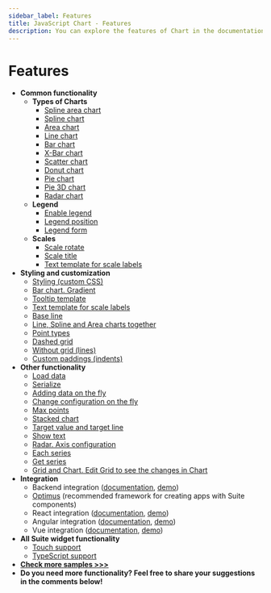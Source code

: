 ```yaml
---
sidebar_label: Features
title: JavaScript Chart - Features 
description: You can explore the features of Chart in the documentation of the DHTMLX JavaScript UI library. Browse developer guides and API reference, try out code examples and live demos, and download a free 30-day evaluation version of DHTMLX Suite 7.
---
```


# Features

- **Common functionality**
  - **Types of Сharts**
    - [Spline area chart](https://snippet.dhtmlx.com/bo82km4n)
    - [Spline chart](https://snippet.dhtmlx.com/2wvmdm0y)
    - [Area chart](https://snippet.dhtmlx.com/nv6t6lvm)
    - [Line chart](https://snippet.dhtmlx.com/t881qcim)
    - [Bar chart](https://snippet.dhtmlx.com/id9nbujd)
    - [X-Bar chart](https://snippet.dhtmlx.com/qz80yw84)
    - [Scatter chart](https://snippet.dhtmlx.com/pkczfmpu)
    - [Donut chart](https://snippet.dhtmlx.com/lobb80ig)
    - [Pie chart](https://snippet.dhtmlx.com/jfbet749)
    - [Pie 3D chart](https://snippet.dhtmlx.com/xfce9pys)
    - [Radar chart](https://snippet.dhtmlx.com/6otf4h0t)
  - **Legend**
    - [Enable legend](https://snippet.dhtmlx.com/00ei3q23)
    - [Legend position](https://snippet.dhtmlx.com/pgqf1yxj)
    - [Legend form](https://snippet.dhtmlx.com/n8wsfv5n)
  - **Scales**
    - [Scale rotate](https://snippet.dhtmlx.com/iw00fgl5)
    - [Scale title](https://snippet.dhtmlx.com/5ir00fer)
    - [Text template for scale labels](https://snippet.dhtmlx.com/nhm3438n)
- **Styling and customization**
  - [Styling (custom CSS)](https://snippet.dhtmlx.com/p82iew5s)
  - [Bar chart. Gradient](https://snippet.dhtmlx.com/j3duyn2q)
  - [Tooltip template](https://snippet.dhtmlx.com/mbz7dkku)
  - [Text template for scale labels](https://snippet.dhtmlx.com/nhm3438n)
  - [Base line](https://snippet.dhtmlx.com/6tls4qhf)
  - [Line, Spline and Area charts together](https://snippet.dhtmlx.com/eti3i33o)
  - [Point types](https://snippet.dhtmlx.com/cbj54wwu)
  - [Dashed grid](https://snippet.dhtmlx.com/gnj1xc3r)
  - [Without grid (lines)](https://snippet.dhtmlx.com/leqdx9qr)
  - [Custom paddings (indents)](https://snippet.dhtmlx.com/74onr5q1)
- **Other functionality**
  - [Load data](https://snippet.dhtmlx.com/qah8exx2)
  - [Serialize](https://snippet.dhtmlx.com/rqvvpopp)
  - [Adding data on the fly](https://snippet.dhtmlx.com/dpz4w5nr)
  - [Change configuration on the fly](https://snippet.dhtmlx.com/7umj531n)
  - [Max points](https://snippet.dhtmlx.com/6917eudu)
  - [Stacked chart](https://snippet.dhtmlx.com/ilew1ds4)
  - [Target value and target line](https://snippet.dhtmlx.com/28y4x1zd)
  - [Show text](https://snippet.dhtmlx.com/o7ke2f1s)
  - [Radar. Axis configuration](https://snippet.dhtmlx.com/yksfvhhl)
  - [Each series](https://snippet.dhtmlx.com/4kbj4lmw)
  - [Get series](https://snippet.dhtmlx.com/9jtscd9q)
  - [Grid and Chart. Edit Grid to see the changes in Chart](https://snippet.dhtmlx.com/gdeqtev4)
- **Integration**
  - Backend integration ([documentation](integration/suite_and_backend.md), [demo](https://github.com/DHTMLX/nodejs-suite-demo))
  - [Optimus](optimus_guides/index.md) (recommended framework for creating apps with Suite components)
  - React integration ([documentation](integration/suite_and_react.md), [demo](https://github.com/DHTMLX/react-widgets))
  - Angular integration ([documentation](integration/suite_and_angular.md), [demo](https://github.com/DHTMLX/angular-suite-demo))
  - Vue integration ([documentation](integration/suite_and_vue.md), [demo](https://github.com/DHTMLX/vue-suite-demo))
- **All Suite widget functionality**
  - [Touch support](https://snippet.dhtmlx.com/q3cu6x1a)
  - [TypeScript support](common_features/using_typescript.md)
- [**Check more samples >>>**](https://snippet.dhtmlx.com/all?text=chart)
- **Do you need more functionality? Feel free to share your suggestions in the comments below!**
